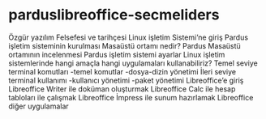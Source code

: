 # parduslibreoffice-secmeliders
Özgür yazılım Felsefesi ve tarihçesi
Linux işletim Sistemi’ne giriş
Pardus işletim sisteminin kurulması
Masaüstü ortamı nedir? Pardus Masaüstü ortamının incelenmesi
Pardus işletim sistemi ayarlar
Linux işletim sistemlerinde hangi amaçla hangi uygulamaları kullanabiliriz? 
Temel seviye terminal komutları
-temel komutlar
-dosya-dizin yönetimi
İleri seviye terminal kullanımı
-kullanıcı yönetimi
-paket yönetimi
Libreoffice’e giriş
Libreoffice Writer  ile doküman oluşturmak
Libreoffice Calc ile hesap tabloları ile çalışmak
Libreoffice İmpress ile sunum hazırlamak
Libreoffice diğer uygulamalar

